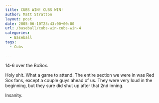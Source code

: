 ```yaml
---
title: CUBS WIN! CUBS WIN!
author: Matt Stratton
layout: post
date: 2005-06-10T23:43:00+00:00
url: /baseball/cubs-win-cubs-win-4
categories:
  - Baseball
tags:
  - Cubs

---
```

14-6 over the BoSox.

Holy shit. What a game to attend. The entire section we were in was Red Sox fans, except a couple guys ahead of us. They were very loud in the beginning, but they sure did shut up after that 2nd inning.

Insanity.